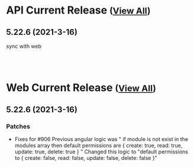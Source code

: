 
# API Current Release <small>([View All](/API.md))</small>
## 5.22.6 (2021-3-16)
sync with web

<br><br>
# Web Current Release <small>([View All](/Web.md))</small>
## 5.22.6 (2021-3-16)
### Patches 

- Fixes for #906 Previous angular logic was &quot; if module is not exist in the modules array then default permissions are { create: true, read: true, update: true, delete: true } &quot; Changed this logic to &quot;default permissions to { create: false, read: false, update: false, delete: false }&quot;

  